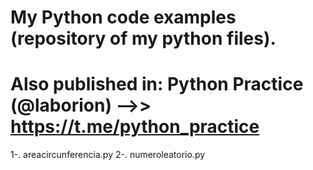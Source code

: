 # My Python code examples (repository of my python files). 
# Also published in: Python Practice (@laborion) -->> https://t.me/python_practice 

1-. areacircunferencia.py
2-. numeroleatorio.py
